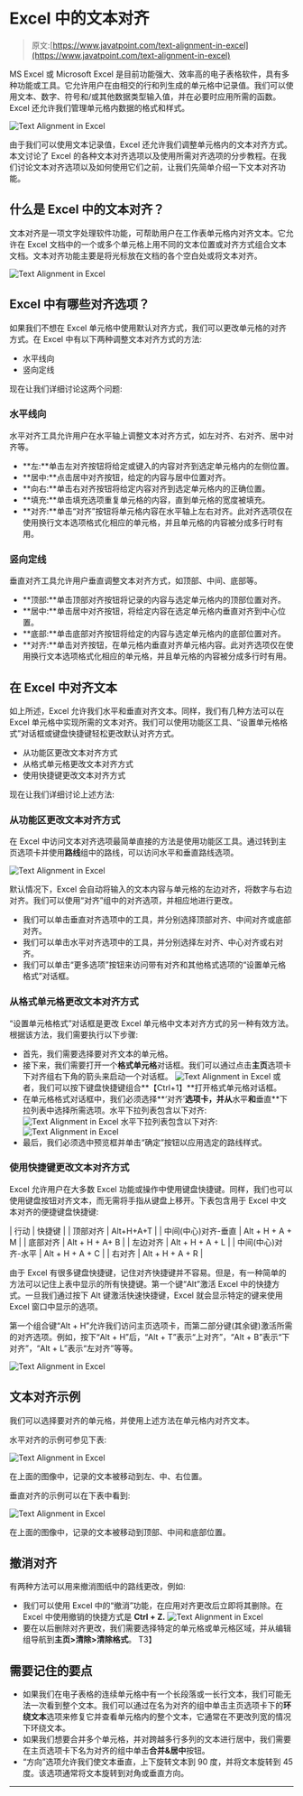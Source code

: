 # Excel 中的文本对齐

> 原文:[https://www.javatpoint.com/text-alignment-in-excel](https://www.javatpoint.com/text-alignment-in-excel)

MS Excel 或 Microsoft Excel 是目前功能强大、效率高的电子表格软件，具有多种功能或工具。它允许用户在由相交的行和列生成的单元格中记录值。我们可以使用文本、数字、符号和/或其他数据类型输入值，并在必要时应用所需的函数。Excel 还允许我们管理单元格内数据的格式和样式。

![Text Alignment in Excel](img/f55bcc540f9b237aafcab1876c6d80f1.png)

由于我们可以使用文本记录值，Excel 还允许我们调整单元格内的文本对齐方式。本文讨论了 Excel 的各种文本对齐选项以及使用所需对齐选项的分步教程。在我们讨论文本对齐选项以及如何使用它们之前，让我们先简单介绍一下文本对齐功能。

## 什么是 Excel 中的文本对齐？

文本对齐是一项文字处理软件功能，可帮助用户在工作表单元格内对齐文本。它允许在 Excel 文档中的一个或多个单元格上用不同的文本位置或对齐方式组合文本文档。文本对齐功能主要是将光标放在文档的各个空白处或将文本对齐。

![Text Alignment in Excel](img/beb2980cf787326b7efb010a1f899cf4.png)

## Excel 中有哪些对齐选项？

如果我们不想在 Excel 单元格中使用默认对齐方式，我们可以更改单元格的对齐方式。在 Excel 中有以下两种调整文本对齐方式的方法:

*   水平线向
*   竖向定线

现在让我们详细讨论这两个问题:

### 水平线向

水平对齐工具允许用户在水平轴上调整文本对齐方式，如左对齐、右对齐、居中对齐等。

*   **左:**单击左对齐按钮将给定或键入的内容对齐到选定单元格内的左侧位置。
*   **居中:**点击居中对齐按钮，给定的内容与居中位置对齐。
*   **向右:**单击右对齐按钮将给定内容对齐到选定单元格内的正确位置。
*   **填充:**单击填充选项重复单元格的内容，直到单元格的宽度被填充。
*   **对齐:**单击“对齐”按钮将单元格内容在水平轴上左右对齐。此对齐选项仅在使用换行文本选项格式化相应的单元格，并且单元格的内容被分成多行时有用。

### 竖向定线

垂直对齐工具允许用户垂直调整文本对齐方式，如顶部、中间、底部等。

*   **顶部:**单击顶部对齐按钮将记录的内容与选定单元格内的顶部位置对齐。
*   **居中:**单击居中对齐按钮，将给定内容在选定单元格内垂直对齐到中心位置。
*   **底部:**单击底部对齐按钮将给定的内容与选定单元格内的底部位置对齐。
*   **对齐:**单击对齐按钮，在单元格内垂直对齐单元格内容。此对齐选项仅在使用换行文本选项格式化相应的单元格，并且单元格的内容被分成多行时有用。

## 在 Excel 中对齐文本

如上所述，Excel 允许我们水平和垂直对齐文本。同样，我们有几种方法可以在 Excel 单元格中实现所需的文本对齐。我们可以使用功能区工具、“设置单元格格式”对话框或键盘快捷键轻松更改默认对齐方式。

*   从功能区更改文本对齐方式
*   从格式单元格更改文本对齐方式
*   使用快捷键更改文本对齐方式

现在让我们详细讨论上述方法:

### 从功能区更改文本对齐方式

在 Excel 中访问文本对齐选项最简单直接的方法是使用功能区工具。通过转到主页选项卡并使用**路线**组中的路线，可以访问水平和垂直路线选项。

![Text Alignment in Excel](img/a42372b9655d99ed17845d91db908ba7.png)

默认情况下，Excel 会自动将输入的文本内容与单元格的左边对齐，将数字与右边对齐。我们可以使用“对齐”组中的对齐选项，并相应地进行更改。

*   我们可以单击垂直对齐选项中的工具，并分别选择顶部对齐、中间对齐或底部对齐。
*   我们可以单击水平对齐选项中的工具，并分别选择左对齐、中心对齐或右对齐。
*   我们可以单击“更多选项”按钮来访问带有对齐和其他格式选项的“设置单元格格式”对话框。

### 从格式单元格更改文本对齐方式

“设置单元格格式”对话框是更改 Excel 单元格中文本对齐方式的另一种有效方法。根据该方法，我们需要执行以下步骤:

*   首先，我们需要选择要对齐文本的单元格。
*   接下来，我们需要打开一个**格式单元格**对话框。我们可以通过点击**主页**选项卡下对齐组右下角的箭头来启动一个对话框。
    ![Text Alignment in Excel](img/fb0510438171cc4509cf47b34737118a.png)
    或者，我们可以按下键盘快捷键组合**【Ctrl+1】**打开格式单元格对话框。
*   在单元格格式对话框中，我们必须选择**‘对齐’**选项卡，并从**水平**和**垂直**下拉列表中选择所需选项。水平下拉列表包含以下对齐:
    ![Text Alignment in Excel](img/3106c350ccb6e013d95714b467d41d75.png)
    水平下拉列表包含以下对齐:
    ![Text Alignment in Excel](img/ae0dd2dfdefcf91d959b885652478959.png)
*   最后，我们必须选中预览框并单击“确定”按钮以应用选定的路线样式。

### 使用快捷键更改文本对齐方式

Excel 允许用户在大多数 Excel 功能或操作中使用键盘快捷键。同样，我们也可以使用键盘按钮对齐文本，而无需将手指从键盘上移开。下表包含用于 Excel 中文本对齐的便捷键盘快捷键:

| 行动 | 快捷键 |
| 顶部对齐 | Alt+H+A+T |
| 中间(中心)对齐-垂直 | Alt + H + A + M |
| 底部对齐 | Alt + H + A+ B |
| 左边对齐 | Alt + H + A + L |
| 中间(中心)对齐-水平 | Alt + H + A + C |
| 右对齐 | Alt + H + A + R |

由于 Excel 有很多键盘快捷键，记住对齐快捷键并不容易。但是，有一种简单的方法可以记住上表中显示的所有快捷键。第一个键“Alt”激活 Excel 中的快捷方式。一旦我们通过按下 Alt 键激活快速快捷键，Excel 就会显示特定的键来使用 Excel 窗口中显示的选项。

第一个组合键“Alt + H”允许我们访问主页选项卡，而第二部分键(其余键)激活所需的对齐选项。例如，按下“Alt + H”后，“Alt + T”表示“上对齐”，“Alt + B”表示“下对齐”，“Alt + L”表示“左对齐”等等。

![Text Alignment in Excel](img/092d099edfe5c26a0c0870f7afd3bbb5.png)

## 文本对齐示例

我们可以选择要对齐的单元格，并使用上述方法在单元格内对齐文本。

水平对齐的示例可参见下表:

![Text Alignment in Excel](img/a2525fdf589ce1f480ed232c01c3ed14.png)

在上面的图像中，记录的文本被移动到左、中、右位置。

垂直对齐的示例可以在下表中看到:

![Text Alignment in Excel](img/154eb83c5545be6fe08d5ecb7c6cd4e0.png)

在上面的图像中，记录的文本被移动到顶部、中间和底部位置。

## 撤消对齐

有两种方法可以用来撤消图纸中的路线更改，例如:

*   我们可以使用 Excel 中的“撤消”功能，在应用对齐更改后立即将其删除。在 Excel 中使用撤销的快捷方式是 **Ctrl + Z.**
    ![Text Alignment in Excel](img/3ce3725fe7071cabd22d99785ee29989.png)
*   要在以后删除对齐更改，我们需要选择特定的单元格或单元格区域，并从编辑组导航到**主页>清除>清除格式**。
    T3】

## 需要记住的要点

*   如果我们在电子表格的连续单元格中有一个长段落或一长行文本，我们可能无法一次看到整个文本。我们可以通过在名为对齐的组中单击主页选项卡下的**环绕文本**选项来修复它并查看单元格内的整个文本，它通常在不更改列宽的情况下环绕文本。
*   如果我们想要合并多个单元格，并对跨越多行多列的文本进行居中，我们需要在主页选项卡下名为对齐的组中单击**合并&居中**按钮。
*   “方向”选项允许我们使文本垂直，上下旋转文本到 90 度，并将文本旋转到 45 度。该选项通常将文本旋转到对角或垂直方向。

* * *
